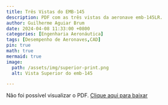 ```yaml
---
title: Três Vistas do EMB-145
description: PDF com as três vistas da aeronave emb-145LR.
author: Guilherme Aguiar Brum
date: 2024-04-08 11:33:00 +0800
categories: [Engenharia Aeronáutica]
tags: [Desempenho de Aeronaves,CAD]
pin: true
math: true
mermaid: true
image:
  path: /assets/img/superior-print.png
  alt: Vista Superior do emb-145

---
```



<object data="/assets/pdf/tres_vistas_emb_145.pdf" type="application/pdf" width="100%" height="700px">
    <p>Não foi possível visualizar o PDF. 
       <a href="/assets/pdf/tres_vistas_emb_145.pdf">Clique aqui para baixar</a>
    </p>
</object>